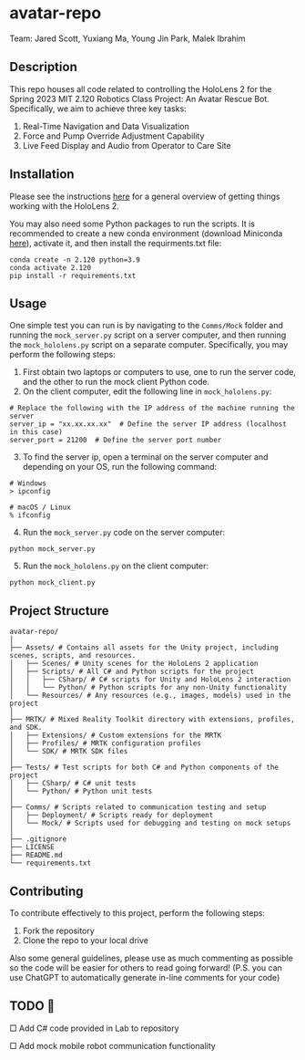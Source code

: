 # avatar-repo

Team: Jared Scott, Yuxiang Ma, Young Jin Park, Malek Ibrahim

## Description

This repo houses all code related to controlling the HoloLens 2 for the Spring 2023 MIT 2.120 Robotics Class Project: An Avatar Rescue Bot. Specifically, we aim to achieve three key tasks:

1. Real-Time Navigation and Data Visualization
2. Force and Pump Override Adjustment Capability
3. Live Feed Display and Audio from Operator to Care Site

## Installation

Please see the instructions [here](https://docs.google.com/document/d/17jsBMaB0MUb40jxV13PPMbnD3ZUolpd2wvhG_WX-qII/edit) for a general overview of getting things working with the HoloLens 2.

You may also need some Python packages to run the scripts. It is recommended to create a new conda environment (download Miniconda [here](https://docs.conda.io/en/latest/miniconda.html)), activate it, and then install the requirments.txt file:

```
conda create -n 2.120 python=3.9
conda activate 2.120
pip install -r requirements.txt
```

## Usage

One simple test you can run is by navigating to the `Comms/Mock` folder and running the `mock_server.py` script on a server computer, and then running the `mock_hololens.py` script on a separate computer. Specifically, you may perform the following steps:

1. First obtain two laptops or computers to use, one to run the server code, and the other to run the mock client Python code.
2. On the client computer, edit the following line in `mock_hololens.py`:

```
# Replace the following with the IP address of the machine running the server
server_ip = "xx.xx.xx.xx"  # Define the server IP address (localhost in this case)
server_port = 21200  # Define the server port number
```

3. To find the server ip, open a terminal on the server computer and depending on your OS, run the following command:

```
# Windows
> ipconfig

# macOS / Linux
% ifconfig
```

4. Run the `mock_server.py` code on the server computer:

```
python mock_server.py
```

5. Run the `mock_hololens.py` on the client computer:

```
python mock_client.py
```


## Project Structure

```
avatar-repo/
│
├── Assets/ # Contains all assets for the Unity project, including scenes, scripts, and resources.
│   ├── Scenes/ # Unity scenes for the HoloLens 2 application
│   ├── Scripts/ # All C# and Python scripts for the project
│   │   ├── CSharp/ # C# scripts for Unity and HoloLens 2 interaction
│   │   └── Python/ # Python scripts for any non-Unity functionality
│   └── Resources/ # Any resources (e.g., images, models) used in the project
│
├── MRTK/ # Mixed Reality Toolkit directory with extensions, profiles, and SDK.
│   ├── Extensions/ # Custom extensions for the MRTK
│   ├── Profiles/ # MRTK configuration profiles
│   └── SDK/ # MRTK SDK files
│
├── Tests/ # Test scripts for both C# and Python components of the project
│   ├── CSharp/ # C# unit tests
│   └── Python/ # Python unit tests
│
├── Comms/ # Scripts related to communication testing and setup
│   ├── Deployment/ # Scripts ready for deployment
│   └── Mock/ # Scripts used for debugging and testing on mock setups
│
├── .gitignore
├── LICENSE
├── README.md
└── requirements.txt
```

## Contributing

To contribute effectively to this project, perform the following steps:

1. Fork the repository
2. Clone the repo to your local drive

Also some general guidelines, please use as much commenting as possible so the code will be easier for others to read going forward! (P.S. you can use ChatGPT to automatically generate in-line comments for your code)

## TODO 📝

□ Add C# code provided in Lab to repository

□ Add mock mobile robot communication functionality
